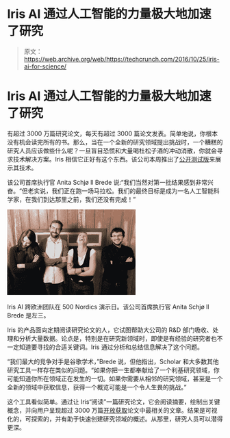 # Iris AI 通过人工智能的力量极大地加速了研究

> 原文：<https://web.archive.org/web/https://techcrunch.com/2016/10/25/iris-ai-for-science/>

# Iris AI 通过人工智能的力量极大地加速了研究

有超过 3000 万篇研究论文，每天有超过 3000 篇论文发表。简单地说，你根本没有机会读完所有的书。那么，当在一个全新的研究领域提出挑战时，一个糟糕的研究人员应该做些什么呢？一旦盲目恐慌和大量喝杜松子酒的冲动消散，你就会寻求技术解决方案。Iris 相信它正好有这个东西。该公司本周推出了[公开测试版](https://web.archive.org/web/20230316215259/https://the.iris.ai/)来展示其技术。

该公司首席执行官 Anita Schjø ll Brede 说:“我们当然对第一批结果感到非常兴奋。“但老实说，我们正在跑一场马拉松。我们的最终目标是成为一名人工智能科学家，在我们到达那里之前，我们还没有完成！”

[![The Iris AI cross-European team at 500 Nordics demo day. Anita Schjøll Brede, the company's CEO, is third from the left. ](img/a928eb0b7fd85aa43b2bbf0833a84bb3.png)](https://web.archive.org/web/20230316215259/https://techcrunch.com/wp-content/uploads/2016/10/500-nordics-demo-day-group-shots-image-by-dan-taylor-danheisenbergmedia-com-33.jpg)

Iris AI 跨欧洲团队在 500 Nordics 演示日。该公司首席执行官 Anita Schjø ll Brede 是左三。

Iris 的产品面向定期阅读研究论文的人，它试图帮助大公司的 R&D 部门吸收、处理和分析大量数据。论点是，特别是在研究新领域时，即使是有经验的研究者也不一定知道要寻找的合适关键词。Iris 通过分析和总结信息解决了这个问题。

“我们最大的竞争对手是谷歌学术，”Brede 说，但他指出，Scholar 和大多数其他研究工具一样存在类似的问题。“如果你把一生都奉献给了一个利基研究领域，你可能知道你所在领域正在发生的一切。如果你需要从相邻的研究领域，甚至是一个全新的领域中获取信息，获得一个概览可能是一个令人生畏的挑战。”

这个工具看似简单。通过让 Iris“阅读”一篇研究论文，它会阅读摘要，绘制出关键概念，并向用户呈现超过 3000 万篇[开放获取](https://web.archive.org/web/20230316215259/https://en.wikipedia.org/wiki/Open_access)论文中最相关的文章。结果是可视化的，可探索的，并有助于快速创建研究领域的概述。从那里，研究人员可以潜得更深。